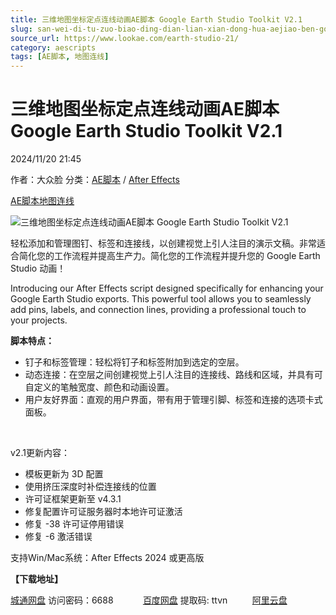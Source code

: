 ```yaml
---
title: 三维地图坐标定点连线动画AE脚本 Google Earth Studio Toolkit V2.1
slug: san-wei-di-tu-zuo-biao-ding-dian-lian-xian-dong-hua-aejiao-ben-google-earth-studio-toolkit-v2-1
source_url: https://www.lookae.com/earth-studio-21/
category: aescripts
tags: [AE脚本, 地图连线]
---
```

# 三维地图坐标定点连线动画AE脚本 Google Earth Studio Toolkit V2.1

2024/11/20 21:45

作者：大众脸
分类：[AE脚本](https://www.lookae.com/after-effects/aescripts/) / [After Effects](https://www.lookae.com/after-effects/)

[AE脚本](https://www.lookae.com/tag/ae%e8%84%9a%e6%9c%ac/)[地图连线](https://www.lookae.com/tag/%e5%9c%b0%e5%9b%be%e8%bf%9e%e7%ba%bf/)

![三维地图坐标定点连线动画AE脚本 Google Earth Studio Toolkit V2.1](https://www.lookae.com/wp-content/uploads/2024/09/Google-Earth-Studio-Toolkit.jpg "三维地图坐标定点连线动画AE脚本 Google Earth Studio Toolkit V2.1-LookAE.com")

轻松添加和管理图钉、标签和连接线，以创建视觉上引人注目的演示文稿。非常适合简化您的工作流程并提高生产力。简化您的工作流程并提升您的 Google Earth Studio 动画！

Introducing our After Effects script designed specifically for enhancing your Google Earth Studio exports. This powerful tool allows you to seamlessly add pins, labels, and connection lines, providing a professional touch to your projects.

**脚本特点：**

* 钉子和标签管理：轻松将钉子和标签附加到选定的空层。
* 动态连接：在空层之间创建视觉上引人注目的连接线、路线和区域，并具有可自定义的笔触宽度、颜色和动画设置。
* 用户友好界面：直观的用户界面，带有用于管理引脚、标签和连接的选项卡式面板。

[﻿](https://cloud.video.taobao.com/play/u/null/p/1/e/6/t/1/480060005775.mp4)

v2.1更新内容：

* 模板更新为 3D 配置
* 使用挤压深度时补偿连接线的位置
* 许可证框架更新至 v4.3.1
* 修复配置许可证服务器时本地许可证激活
* 修复 -38 许可证停用错误
* 修复 -6 激活错误

支持Win/Mac系统：After Effects 2024 或更高版

**【下载地址】**

[城通网盘](https://url70.ctfile.com/f/2827370-1428290014-0db4c9?p=4431) 访问密码：6688            [百度网盘](https://pan.baidu.com/s/1qx7DeY91Rc6XfZ8y8pvg0w?pwd=ttvn) 提取码: ttvn          [阿里云盘](https://www.alipan.com/s/orz1CG9hBYK)
